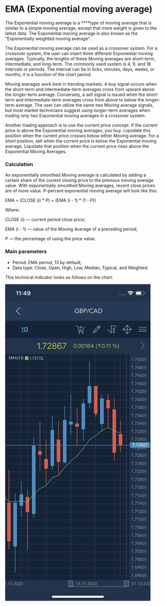 # EMA \(Exponential moving average\)

The Exponential moving average is a ****type of moving average that is similar to a simple moving average, except that more weight is given to the latest data. The Exponential moving average is also known as the "Exponentially weighted moving average". 

The Exponential moving average can be used as a crossover system. For a crossover system, the user can insert three different Exponential moving averages. Typically, the lengths of these Moving averages are short-term, intermediate, and long-term. The commonly used system is 4, 9, and 18 intervals or periods. The interval can be in ticks, minutes, days, weeks, or months; it is a function of the chart period.

Moving averages work best in trending markets. A buy signal occurs when the short-term and intermediate-term averages cross from upward above the longer-term average. Conversely, a sell signal is issued when the short-term and intermediate-term averages cross from above to below the longer-term average. The user can utilize the same two Moving average signals, but most market technicians suggest using longer-term averages when trading only two Exponential moving averages in a crossover system.

Another trading approach is to use the current price concept. If the current price is above the Exponential moving averages, you buy. Liquidate this position when the current price crosses below either Moving average. For a short position, sell when the current price is below the Exponential moving average. Liquidate that position when the current price rises above the Exponential Moving Averages.

### Calculation

An exponentially smoothed Moving average is calculated by adding a certain share of the current closing price to the previous moving average value. With exponentially smoothed Moving averages, recent close prices are of more value. P-percent exponential moving average will look like this:

EMA = \(CLOSE \(i\) \* P\) + \(EMA \(i - 1\) \* \(1 - P\)\)

Where:

CLOSE \(i\) — current period close price;

EMA \(i - 1\) — value of the Moving Average of a preceding period;

P — the percentage of using the price value.

### Main parameters

* Period: EMA period, 13 by default;
* Data type: Close, Open, High, Low, Median, Typical, and Weighted.

This technical indicator looks as follows on the chart:

![](../../../../../.gitbook/assets/ema%20%282%29.jpg)


